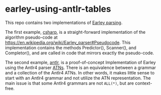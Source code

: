 # earley-using-antlr-tables

This repo contains two implementations of [Earley parsing](https://en.wikipedia.org/wiki/Earley_parser).

The first example, [csharp](https://github.com/kaby76/earley-using-antlr-tables/tree/main/csharp),
is a straight-forward implementation of the algorithm pseudo-code at https://en.wikipedia.org/wiki/Earley_parser#Pseudocode.
This implementation contains the methods Predictor(), Scanner(), and Completor(), and are
called in code that mirrors exactly the pseudo-code.

The second example, [antlr](https://github.com/kaby76/earley-using-antlr-tables/tree/main/antlr), is a proof-of-concept
Implementation of Earley using the Antlr4 parser [ATNs](https://en.wikipedia.org/wiki/Augmented_transition_network).
There is an equivalence between a grammar and a collection of the Antlr4 ATNs. In other words, it makes little sense to
start with an Antlr4 grammar and not utilize the ATN representation. The main issue is that some Antlr4 grammars
are not `ALL(*)`, but are context-free.
